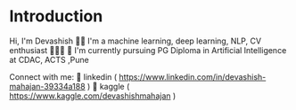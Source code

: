 # Introduction


Hi, I'm Devashish 👋🎃
I'm a machine learning, deep learning, NLP, CV enthusiast 🐛🐛🐛
🏢 I'm currently pursuing PG Diploma in Artificial Intelligence at CDAC, ACTS ,Pune

Connect with me:
👔 linkedin  ( https://www.linkedin.com/in/devashish-mahajan-39334a188 )
🏃 kaggle ( https://www.kaggle.com/devashishmahajan )
